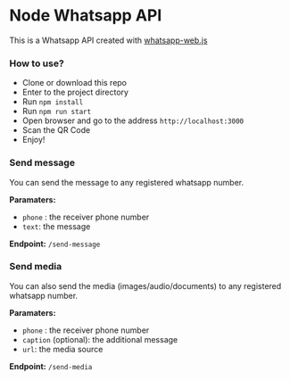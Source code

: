 # Node Whatsapp API

This is a Whatsapp API created with <a href="https://github.com/pedroslopez/whatsapp-web.js">whatsapp-web.js</a>

### How to use?

- Clone or download this repo
- Enter to the project directory
- Run `npm install`
- Run `npm run start`
- Open browser and go to the address `http://localhost:3000`
- Scan the QR Code
- Enjoy!

### Send message

You can send the message to any registered whatsapp number.

**Paramaters:**

- `phone` : the receiver phone number
- `text`: the message

**Endpoint:**
`/send-message`

### Send media

You can also send the media (images/audio/documents) to any registered whatsapp number.

**Paramaters:**

- `phone` : the receiver phone number
- `caption` (optional): the additional message
- `url`: the media source

**Endpoint:**
`/send-media`